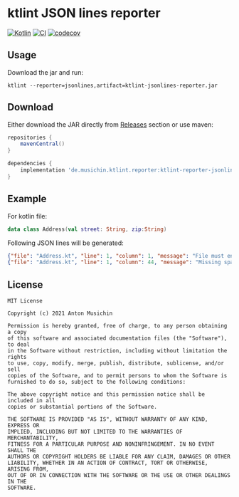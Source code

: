 # ktlint JSON lines reporter
[![Kotlin](https://img.shields.io/badge/Kotlin-1.5.31-blue.svg)](http://kotlinlang.org)
[![CI](https://github.com/musichin/ktlint-jsonlines-reporter/actions/workflows/ci.yml/badge.svg)](https://github.com/musichin/ktlint-jsonlines-reporter/actions/workflows/ci.yml)
[![codecov](https://codecov.io/gh/musichin/ktlint-jsonlines-reporter/branch/main/graph/badge.svg?token=I2LXI4OUBT)](https://codecov.io/gh/musichin/ktlint-jsonlines-reporter)


## Usage
Download the jar and run:
```
ktlint --reporter=jsonlines,artifact=ktlint-jsonlines-reporter.jar
```

## Download
Either download the JAR directly from [Releases](https://github.com/musichin/ktlint-jsonlines-reporter/releases) section or use maven:
```groovy
repositories {
    mavenCentral()
}

dependencies {
    implementation 'de.musichin.ktlint.reporter:ktlint-reporter-jsonlines:x.y.z'
}
```

## Example
For kotlin file:
```kotlin
data class Address(val street: String, zip:String)
```
Following JSON lines will be generated:
```json
{"file": "Address.kt", "line": 1, "column": 1, "message": "File must end with a newline (\\n)", "rule": "final-newline"}
{"file": "Address.kt", "line": 1, "column": 44, "message": "Missing spacing after \":\"", "rule": "colon-spacing"}

```


## License

    MIT License

    Copyright (c) 2021 Anton Musichin

    Permission is hereby granted, free of charge, to any person obtaining a copy
    of this software and associated documentation files (the "Software"), to deal
    in the Software without restriction, including without limitation the rights
    to use, copy, modify, merge, publish, distribute, sublicense, and/or sell
    copies of the Software, and to permit persons to whom the Software is
    furnished to do so, subject to the following conditions:

    The above copyright notice and this permission notice shall be included in all
    copies or substantial portions of the Software.

    THE SOFTWARE IS PROVIDED "AS IS", WITHOUT WARRANTY OF ANY KIND, EXPRESS OR
    IMPLIED, INCLUDING BUT NOT LIMITED TO THE WARRANTIES OF MERCHANTABILITY,
    FITNESS FOR A PARTICULAR PURPOSE AND NONINFRINGEMENT. IN NO EVENT SHALL THE
    AUTHORS OR COPYRIGHT HOLDERS BE LIABLE FOR ANY CLAIM, DAMAGES OR OTHER
    LIABILITY, WHETHER IN AN ACTION OF CONTRACT, TORT OR OTHERWISE, ARISING FROM,
    OUT OF OR IN CONNECTION WITH THE SOFTWARE OR THE USE OR OTHER DEALINGS IN THE
    SOFTWARE.

